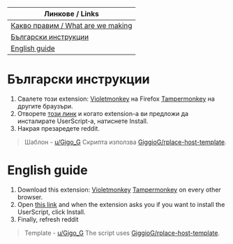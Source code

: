 |Линкове / Links|
|--|
|[Какво правим / What are we making](https://r-place-2022-bulgaria.herokuapp.com/)|
|[Български инструкции](#български-инструкции)|
|[English guide](#english-guide)|
# Български инструкции
1. Свалете този extension: [Violetmonkey](https://addons.mozilla.org/en-US/firefox/addon/violentmonkey/) на Firefox [Tampermonkey](https://chrome.google.com/webstore/detail/tampermonkey/dhdgffkkebhmkfjojejmpbldmpobfkfo?hl=en) на другите браузъри.
2. Отворете [този линк](https://github.com/GiggioG/rplace-2023-bulgaria/raw/main/template-script.user.js) и когато extension-а ви
предложи да инсталирате UserScript-а, натиснете Install.
3. Накрая презаредете reddit.
> Шаблон - [u/Gigo_G](https://reddit.com/u/Gigo_G)
> Скрипта използва [GiggioG/rplace-host-template](https://github.com/GiggioG/rplace-host-template).
# English guide
1. Download this extension: [Violetmonkey](https://addons.mozilla.org/en-US/firefox/addon/violentmonkey/) [Tampermonkey](https://chrome.google.com/webstore/detail/tampermonkey/dhdgffkkebhmkfjojejmpbldmpobfkfo?hl=en) on every other browser.
2. Open [this link](https://github.com/GiggioG/rplace-2023-bulgaria/raw/main/template-script.user.js) and when the extension asks
you if you want to install the UserScript, click Install.
6. Finally, refresh reddit
> Template - [u/Gigo_G](https://reddit.com/u/Gigo_G)
> The script uses [GiggioG/rplace-host-template](https://github.com/GiggioG/rplace-host-template).